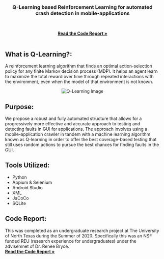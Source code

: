 
<!-- PROJECT LOGO -->
<br />
<p align="center">

  <h3 align="center">Q-Learning based Reinforcement Learning for automated crash detection in mobile-applications</h3>

  <p align="center">
    <br />
    <p align="center">
    <a href="https://drive.google.com/file/d/1S_h1VPCW4b4jm2l7dnobnjK-gIgFlwqN/view?usp=sharing"><strong>Read the Code Report »</strong></a>
    <br />
    <br />
    </p>
  </p>
</p>

## What is Q-Learning?: 
A reinforcement learning algorithm that finds an optimal action-selection policy for any finite Markov decision process (MDP). It helps an agent learn to maximize the total reward over time through repeated interactions with the environment, even when the model of that environment is not known.

<p align="center">
  <img src="https://github.com/user-attachments/assets/274e3478-dc1d-4a5d-a632-48a979d5934a" alt="Q-Learning Image">
</p>

## Purpose:
We propose a robust and fully automated structure that allows for a progressively more effective and accurate approach to testing and detecting faults in GUI for applications. The approach involves using a mobile-application crawler in tandem with a machine learning algorithm known as Q-learning in order to offer the best coverage-based testing that still uses random actions to pursue the best chances for finding faults in the GUI.

## Tools Utilized: 
- Python
- Appium & Selenium
- Android Studio
- XML
- JaCoCo
- SQLite

## Code Report:
This was completed as an undergraduate research project at The University of North Texas during the Summer of 2020. Specifically this was an NSF funded REU (research experience for undergraduates) under the advisemnet of Dr. Renee Bryce.  
<a href="https://drive.google.com/file/d/1kfqRj-9Sh6Ac1I863dJDUl7c4qURZVLi/view?usp=sharing"><strong>Read the Code Report »</a></strong>
